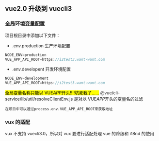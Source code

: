 ## vue2.0 升级到 vuecli3

### 全局环境变量配置

项目根目录中添加以下文件：

- .env.production 生产环境配置

```js
NODE_ENV=production
VUE_APP_API_ROOT=https://i2test3.want-want.com
```

- .env.developent 开发环境配置

```js
NODE_ENV=development
VUE_APP_API_ROOT=https://i2test3.want-want.com
```

<mark>全局变量名称只能以 VUE*APP*开头!!!!坑死我了……</mark>
@vue/cli-service/lib/util/resolveClientEnv.js 是对以 VUE*APP*开头的变量名的过滤

    在项目中可以通过process.env.VUE_APP_API_ROOT来获取地址

### vux 的适配

vux 不支持 vuecli3.0，所以对 vux 要进行适配处理
vue 的降级和 i18nd 的使用
